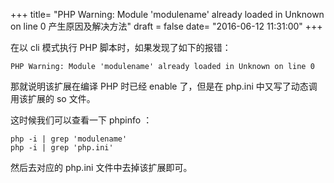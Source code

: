 +++
title= "PHP Warning: Module 'modulename' already loaded in Unknown on line 0 产生原因及解决方法"
draft = false
date= "2016-06-12 11:31:00"
+++

在以 cli 模式执行 PHP 脚本时，如果发现了如下的报错：

```shell
PHP Warning: Module 'modulename' already loaded in Unknown on line 0
```

那就说明该扩展在编译 PHP 时已经 enable 了，但是在 php.ini 中又写了动态调用该扩展的 so 文件。

这时候我们可以查看一下 phpinfo ：

```shell
php -i | grep 'modulename'
php -i | grep 'php.ini'
```

然后去对应的 php.ini 文件中去掉该扩展即可。
